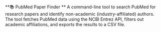 **📚 PubMed Paper Finder
**
A command-line tool to search PubMed for research papers and identify non-academic (industry-affiliated) authors.
The tool fetches PubMed data using the NCBI Entrez API, filters out academic affiliations, and exports the results to a CSV file.
